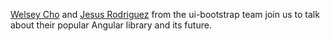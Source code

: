 [Welsey Cho](https://twitter.com/BahamutWC) and [Jesus Rodriguez](https://twitter.com/foxandxss) 
from the ui-bootstrap team join us to talk about their popular Angular library and its future.﻿